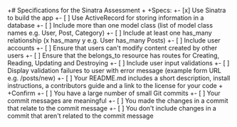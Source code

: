 +# Specifications for the Sinatra Assessment
 +
 +Specs:
 +- [x] Use Sinatra to build the app
 +- [ ] Use ActiveRecord for storing information in a database
 +- [ ] Include more than one model class (list of model class names e.g. User, Post, Category)
 +- [ ] Include at least one has_many relationship (x has_many y e.g. User has_many Posts)
 +- [ ] Include user accounts
 +- [ ] Ensure that users can't modify content created by other users
 +- [ ] Ensure that the belongs_to resource has routes for Creating, Reading, Updating and Destroying
 +- [ ] Include user input validations
 +- [ ] Display validation failures to user with error message (example form URL e.g. /posts/new)
 +- [ ] Your README.md includes a short description, install instructions, a contributors guide and a link to the license for your code
 +
 +Confirm
 +- [ ] You have a large number of small Git commits
 +- [ ] Your commit messages are meaningful
 +- [ ] You made the changes in a commit that relate to the commit message
 +- [ ] You don't include changes in a commit that aren't related to the commit message
